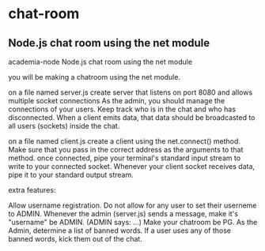 # chat-room
Node.js chat room using the net module
---------------------------------------------------------------------------------------------------------------------------------
academia-node
Node.js chat room using the net module

you will be making a chatroom using the net module.

on a file named server.js
create server that listens on port 8080 and allows multiple socket connections As the admin, you should manage the connections of your users. Keep track who is in the chat and who has disconnected. When a client emits data, that data should be broadcasted to all users (sockets) inside the chat.

on a file named client.js
create a client using the net.connect() method. Make sure that you pass in the correct address as the arguments to that method. once connected, pipe your terminal's standard input stream to write to your connected socket. Whenever your client socket receives data, pipe it to your standard output stream.

extra features:

Allow username registration.
Do not allow for any user to set their userneme to ADMIN.
Whenever the admin (server.js) sends a message, make it's "username" be ADMIN. (ADMIN says: ...)
Make your chatroom be PG. As the Admin, determine a list of banned words. If a user uses any of those banned words, kick them out of the chat.
